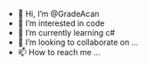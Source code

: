 - 👋 Hi, I’m @GradeAcan
- 👀 I’m interested in code
- 🌱 I’m currently learning c#
- 💞️ I’m looking to collaborate on ...
- 📫 How to reach me ...

<!---
GradeAcan/GradeAcan is a ✨ special ✨ repository because its `README.md` (this file) appears on your GitHub profile.
You can click the Preview link to take a look at your changes.
--->
